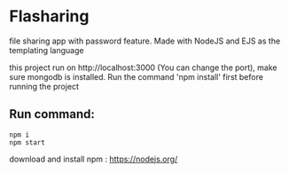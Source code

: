 # Flasharing
file sharing app with password feature. Made with NodeJS and EJS as the templating language

this project run on http://localhost:3000 (You can change the port), make sure mongodb is installed. Run the command 'npm install' first before running the project

## Run command:
```console
npm i
npm start
```

download and install npm :
https://nodejs.org/
